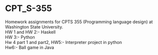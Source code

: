 # CPT_S-355
Homework assignments for CPTS 355 (Programming language design) at Washington State University.<br/>
HW 1 and HW 2:- Haskell <br/>
HW 3:- Python <br/>
Hw 4 part 1 and part2, HW5:- Interpreter project in python <br/>
Hw6:- Ball game in Java 
